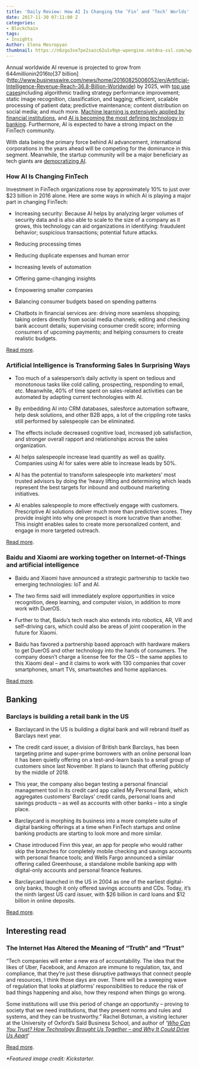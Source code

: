 ```yaml
---
title: 'Daily Review: How AI Is Changing the ‘Fin’ and ‘Tech’ Worlds'
date: 2017-11-30 07:11:00 Z
categories:
- Blockchain
tags:
- Insights
Author: Elena Mesropyan
thumbnail: https://n6zgo3se7pe2sazc62u1v9qe-wpengine.netdna-ssl.com/wp-content/uploads/2017/11/fa1-400x220.png
---
```


Annual worldwide AI revenue is projected to grow from $644 million in 2016 to [$37 billion](http://www.businesswire.com/news/home/20160825006052/en/Artificial-Intelligence-Revenue-Reach-36.8-Billion-Worldwide) by 2025, with [top use cases](https://www.top500.org/news/market-for-artificial-intelligence-projected-to-hit-36-billion-by-2025/)including algorithmic trading strategy performance improvement; static image recognition, classification, and tagging; efficient, scalable processing of patient data; predictive maintenance; content distribution on social media; and much more. [Machine learning is extensively applied by financial institutions](https://letstalkpayments.com/how-banks-regulators-are-applying-machine-learning/), and [AI is becoming the most defining technology in banking](https://letstalkpayments.com/ai-most-defining-technology-banking-industry/). Furthermore, AI is expected to have a strong impact on the FinTech community.

With data being the primary force behind AI advancement, international corporations in the years ahead will be competing for the dominance in this segment. Meanwhile, the startup community will be a major beneficiary as tech giants are [democratizing AI](https://letstalkpayments.com/democratization-of-advanced-technologies-building-ai-that-can-build-ai/).

### **How AI Is Changing FinTech**

Investment in FinTech organizations rose by approximately 10% to just over $23 billion in 2016 alone. Here are some ways in which AI is playing a major part in changing FinTech:

* Increasing security: Because AI helps by analyzing larger volumes of security data and is also able to scale to the size of a company as it grows, this technology can aid organizations in identifying: fraudulent behavior; suspicious transactions; potential future attacks.

* Reducing processing times

* Reducing duplicate expenses and human error

* Increasing levels of automation

* Offering game-changing insights

* Empowering smaller companies

* Balancing consumer budgets based on spending patterns

* Chatbots in financial services are: driving more seamless shopping; taking orders directly from social media channels; editing and checking bank account details; supervising consumer credit score; informing consumers of upcoming payments; and helping consumers to create realistic budgets.

[Read more](https://www.huffingtonpost.com/entry/how-ai-is-changing-fintech_us_5a1c4e9ce4b0e580b35371e0).

### **Artificial Intelligence is Transforming Sales In Surprising Ways**

* Too much of a salesperson’s daily activity is spent on tedious and monotonous tasks like cold calling, prospecting, responding to email, etc. Meanwhile, 40% of time spent on sales-related activities can be automated by adapting current technologies with AI.

* By embedding AI into CRM databases, salesforce automation software, help desk solutions, and other B2B apps, a lot of the crippling rote tasks still performed by salespeople can be eliminated.

* The effects include decreased cognitive load, increased job satisfaction, and stronger overall rapport and relationships across the sales organization.

* AI helps salespeople increase lead quantity as well as quality. Companies using AI for sales were able to increase leads by 50%.

* AI has the potential to transform salespeople into marketers’ most trusted advisors by doing the ‘heavy lifting and determining which leads represent the best targets for inbound and outbound marketing initiatives.

* AI enables salespeople to more effectively engage with customers. Prescriptive AI solutions deliver much more than predictive scores. They provide insight into why one prospect is more lucrative than another. This insight enables sales to create more personalized content, and engage in more targeted outreach.

[Read more](https://www.forbes.com/sites/falonfatemi/2017/11/28/artificial-intelligence-is-transforming-sales-in-ways-you-havent-thought-of/#7617030023a4).

### **Baidu and Xiaomi are working together on Internet-of-Things and artificial intelligence**

* Baidu and Xiaomi have announced a strategic partnership to tackle two emerging technologies: IoT and AI.

* The two firms said will immediately explore opportunities in voice recognition, deep learning, and computer vision, in addition to more work with DuerOS.

* Further to that, Baidu’s tech reach also extends into robotics, AR, VR and self-driving cars, which could also be areas of joint cooperation in the future for Xiaomi.

* Baidu has favored a partnership based approach with hardware makers to get DuerOS and other technology into the hands of consumers. The company doesn’t charge a license fee for the OS – the same applies to this Xiaomi deal – and it claims to work with 130 companies that cover smartphones, smart TVs, smartwatches and home appliances.

[Read more](https://techcrunch.com/2017/11/27/xiaomi-baidu-iot-ai/).

## **Banking**

### **Barclays is building a retail bank in the US**

* Barclaycard in the US is building a digital bank and will rebrand itself as Barclays next year.

* The credit card issuer, a division of British bank Barclays, has been targeting prime and super-prime borrowers with an online personal loan it has been quietly offering on a test-and-learn basis to a small group of customers since last November. It plans to launch that offering publicly by the middle of 2018.

* This year, the company also began testing a personal financial management tool in its credit card app called My Personal Bank, which aggregates customers’ Barclays’ credit cards, personal loans and savings products – as well as accounts with other banks – into a single place.

* Barclaycard is morphing its business into a more complete suite of digital banking offerings at a time when FinTech startups and online banking products are starting to look more and more similar.

* Chase introduced Finn this year, an app for people who would rather skip the branches for completely mobile checking and savings accounts with personal finance tools; and Wells Fargo announced a similar offering called Greenhouse, a standalone mobile banking app with digital-only accounts and personal finance features.

* Barclaycard launched in the US in 2004 as one of the earliest digital-only banks, though it only offered savings accounts and CDs. Today, it’s the ninth largest US card issuer, with $26 billion in card loans and $12 billion in online deposits.

[Read more](http://www.tearsheet.co/data/barclays-is-building-a-retail-bank-in-the-us?utm_source=digiday.com&utm_medium=referral&utm_campaign=digidaydis&utm_content=macheel-barclays-is-building-a-retail-bank-in-the-us).

## **Interesting read**

### **The Internet Has Altered the Meaning of “Truth” and “Trust”**

“Tech companies will enter a new era of accountability. The idea that the likes of Uber, Facebook, and Amazon are immune to regulation, tax, and compliance, that they’re just these disruptive pathways that connect people and resources, I think those days are over. There will be a sweeping wave of regulation that looks at platforms’ responsibilities to reduce the risk of bad things happening and also, how they respond when things go wrong.

Some institutions will use this period of change an opportunity – proving to society that we need institutions, that they present norms and rules and systems, and they can be trustworthy.” Rachel Botsman, a visiting lecturer at the University of Oxford’s Saïd Business School, and author of *‘[Who Can You Trust? How Technology Brought Us Together – and Why It Could Drive Us Apart](https://www.amazon.com/Who-Can-You-Trust-Technology/dp/1541773675)‘*

[Read more](https://futurism.com/who-can-you-trust/).

*\*Featured image credit: Kickstarter.*
